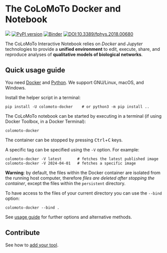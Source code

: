 # The CoLoMoTo Docker and Notebook

 <a title="Docker Hub" href="https://hub.docker.com/r/colomoto/colomoto-docker"><img src="https://img.shields.io/docker/pulls/colomoto/colomoto-docker.svg?longCache=true&style=flat-square&logo=docker&logoColor=fff"></a>
[![PyPI version](https://badge.fury.io/py/colomoto-docker.svg)](https://badge.fury.io/py/colomoto-docker)
[![Binder](https://mybinder.org/badge.svg)](https://mybinder.org/v2/gh/colomoto/colomoto-docker/mybinder/latest)
[![DOI:10.3389/fphys.2018.00680](https://img.shields.io/badge/DOI-10.3389/fphys.2018.00680-blue.svg)](https://doi.org/10.3389/fphys.2018.00680)


The CoLoMoTo Interactive Notebook relies on *Docker* and *Jupyter* technologies to provide a **unified environment** to edit, execute, share, and reproduce analyses of **qualitative models of biological networks**.

## Quick usage guide

You need [Docker](https://docs.docker.com/get-docker/) and [Python](http://python.org).
We support GNU/Linux, macOS, and Windows.

Install the helper script in a terminal:

    pip install -U colomoto-docker    # or python3 -m pip install ..

The CoLoMoTo notebook can be started by executing in a terminal (if using Docker Toolbox, in a Docker Terminal):

    colomoto-docker

The container can be stopped by pressing <kbd>Ctrl</kbd>+<kbd>C</kbd> keys.

A specific tag can be specified using the `-V` option. For example:

    colomoto-docker -V latest       # fetches the latest published image
    colomoto-docker -V 2024-04-01   # fetches a specific image

**Warning**: by default, the files within the Docker container are isolated from the running host computer, therefore *files are deleted after stopping the container*, except the files within the `persistent` directory.

To have access to the files of your current directory you can use the `--bind` option:

    colomoto-docker --bind .

See [usage guide](docs/usage.md) for further options and alternative methods.

## Contribute

See how to [add your tool](CONTRIBUTING.md).
